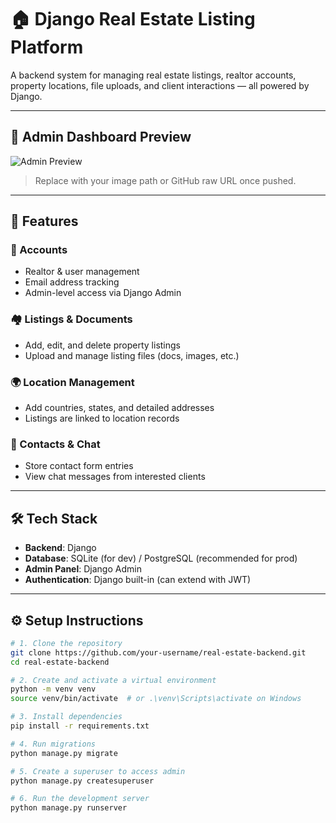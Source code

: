 # 🏠 Django Real Estate Listing Platform

A backend system for managing real estate listings, realtor accounts, property locations, file uploads, and client interactions — all powered by Django.

---

## 📸 Admin Dashboard Preview

![Admin Preview](./relative/path/to/admin-dashboard.png)
> Replace with your image path or GitHub raw URL once pushed.

---

## 🚀 Features

### 👥 Accounts
- Realtor & user management
- Email address tracking
- Admin-level access via Django Admin

### 🏘️ Listings & Documents
- Add, edit, and delete property listings
- Upload and manage listing files (docs, images, etc.)

### 🌍 Location Management
- Add countries, states, and detailed addresses
- Listings are linked to location records

### 💬 Contacts & Chat
- Store contact form entries
- View chat messages from interested clients

---

## 🛠️ Tech Stack

- **Backend**: Django
- **Database**: SQLite (for dev) / PostgreSQL (recommended for prod)
- **Admin Panel**: Django Admin
- **Authentication**: Django built-in (can extend with JWT)

---

## ⚙️ Setup Instructions

```bash
# 1. Clone the repository
git clone https://github.com/your-username/real-estate-backend.git
cd real-estate-backend

# 2. Create and activate a virtual environment
python -m venv venv
source venv/bin/activate  # or .\venv\Scripts\activate on Windows

# 3. Install dependencies
pip install -r requirements.txt

# 4. Run migrations
python manage.py migrate

# 5. Create a superuser to access admin
python manage.py createsuperuser

# 6. Run the development server
python manage.py runserver
```
